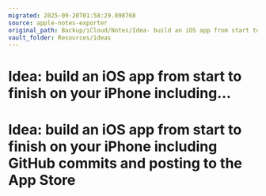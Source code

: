 ```yaml
---
migrated: 2025-09-20T01:58:29.898768
source: apple-notes-exporter
original_path: Backup/iCloud/Notes/Idea- build an iOS app from start to finish on your iPhone including….md
vault_folder: Resources/ideas
---
```

# Idea: build an iOS app from start to finish on your iPhone including…

# Idea: build an iOS app from start to finish on your iPhone including GitHub commits and posting to the App Store 
